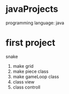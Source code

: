 # javaProjects
programming language: java


# first project
snake

1) make grid
2) make piece class
3) make gameLoop class
4) class view
5) class controll 
